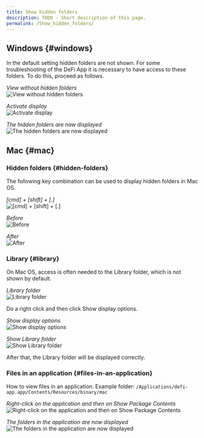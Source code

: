 ```yaml
---
title: Show hidden folders
description: TODO - Short description of this page.
permalink: /Show_hidden_folders/
---
```


## Windows {#windows}

In the default setting hidden folders are not shown. For some troubleshooting of the DeFi App it is necessary to have access to these folders. To do this, proceed as follows.

*View without hidden folders*  
![View without hidden folders](./../media/hiddenfolder_EN_1.png)

*Activate display*  
![Activate display](./../media/hiddenfolder_EN_2.png)

*The hidden folders are now displayed*  
![The hidden folders are now displayed](./../media/hiddenfolder_EN_3.png)

## Mac {#mac}

### Hidden folders {#hidden-folders}

The following key combination can be used to display hidden folders in Mac OS.

*[cmd] + [shift] + [.]*  
![[cmd] + [shift] + [.]](./../media/hiddenfolder_EN_4.jpg)

*Before*  
![Before](./../media/hiddenfolder_EN_5.png)

*After*  
![After](./../media/hiddenfolder_EN_6.png)

### Library {#library}

On Mac OS, access is often needed to the Library folder, which is not shown by default.

*Library folder*  
![Library folder](./../media/hiddenfolder_EN_7.png)

Do a right click and then click Show display options.

*Show display options*  
![Show display options](./../media/hiddenfolder_EN_8.png)

*Show Library folder*  
![Show Library folder](./../media/hiddenfolder_EN_9.png)

After that, the Library folder will be displayed correctly.

### Files in an application {#files-in-an-application}

How to view files in an application. Example folder: `/Applications/defi-app.app/Contents/Resources/binary/mac`

*Right-click on the application and then on Show Package Contents*  
![Right-click on the application and then on Show Package Contents](./../media/hiddenfolder_EN_10.png)

*The folders in the application are now displayed*  
![The folders in the application are now displayed](./../media/hiddenfolder_EN_11.png)
